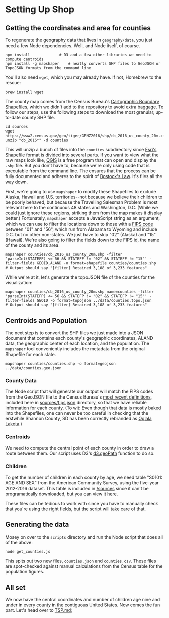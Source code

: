 # Setting Up Shop

## Getting the coordinates and area for counties

To regenerate the geography data that lives in `geography/data`, you just need a few Node dependencies. Well, and Node itself, of course.

	npm install 			# D3 and a few other libraries we need to compute centroids
	npm install -g mapshaper 	# neatly converts SHP files to GeoJSON or TopoJSON formats from the command line

You'll also need `wget`, which you may already have. If not, Homebrew to the rescue:
	
	brew install wget

The county map comes from the Census Bureau's [Cartographic Boundary Shapefiles](https://www.census.gov/geo/maps-data/data/tiger-cart-boundary.html), which we didn't add to the repository to avoid extra baggage. To follow our steps, use the following steps to download the most granular, up-to-date county SHP file.

	cd sources
	wget https://www2.census.gov/geo/tiger/GENZ2016/shp/cb_2016_us_county_20m.zip
	unzip "cb_2016*" -d counties

This will unzip a bunch of files into the `counties` subdirectory since [Esri's Shapefile](https://en.wikipedia.org/wiki/Shapefile) format is divided into several parts. If you want to view what the raw maps look like, [QGIS](http://www.qgis.org/en/site/forusers/download.html) is a free program that can open and display the `.shp` file. But you don't have to, because we're only using code that is executable from the command line. The ensures that the process can be fully documented and adheres to the spirit of [Bostock's Law](https://bost.ocks.org/mike/make/). It's files all the way down.

First, we're going to use `mapshaper` to modify these Shapefiles to exclude Alaska, Hawaii and U.S. territories--not because we believe their children to be poorly behaved, but because the Travelling Salesman Problem is most relevant here to the continuous 48 states and Washington, D.C. (While we could just ignore these regions, striking them from the map makes it display better.) Fortunately, `mapshaper` accepts a JavaScript string as an argument, which we can use to filter the locations down to those with a [FIPS code](https://www.census.gov/geo/reference/ansi_statetables.html) between "01" and "56", which run from Alabama to Wyoming and include D.C. but no other non-states. We just have to skip "02" (Alaska) and "15" (Hawaii). We're also going to filter the fields down to the FIPS id, the name of the county and its area.

	mapshaper counties/cb_2016_us_county_20m.shp -filter 'parseInt(STATEFP) <= 56 && STATEFP != "02" && STATEFP != "15"' -filter-fields GEOID,ALAND -o format=shapefile counties/counties.shp
	# Output should say "[filter] Retained 3,108 of 3,233 features"

While we're at it, let's generate the topoJSON file of the counties for the visualization:

	mapshaper counties/cb_2016_us_county_20m.shp name=counties -filter 'parseInt(STATEFP) <= 56 && STATEFP != "02" && STATEFP != "15"' -filter-fields GEOID -o format=topojson ../data/counties.topo.json
	# Output should say "[filter] Retained 3,108 of 3,233 features"

## Centroids and Population

The next step is to convert the SHP files we just made into a JSON document that contains each county's geographic coordinates, ALAND data, the geographic center of each location, and the population. The `mapshaper` tool conveniently includes the metadata from the original Shapefile for each state.

	mapshaper counties/counties.shp -o format=geojson ../data/counties.geo.json

### County Data

The Node script that will generate our output will  match the FIPS codes from the GeoJSON file to the Census Bureau's [most recent definitions](https://www.census.gov/geo/reference/codes/cou.html), included here in [sources/fips.json](sources/fips.json) directory, so that we have reliable information for each county. (To wit: Even though that data is mostly baked into the Shapefiles, one can never be too careful in checking that the erstwhile Shannon County, SD has been correctly rebranded as [Oglala Lakota](https://en.wikipedia.org/wiki/Oglala_Lakota_County,_South_Dakota).)

### Centroids

We need to compute the central point of each county in order to draw a route between them. Our script uses D3's [d3.geoPath](https://github.com/d3/d3/blob/master/API.md#geographies-d3-geo) function to do so.

### Children

To get the number of children in each county by age, we need table "S0101: AGE AND SEX" from the American Community Survey, using the five-year 2012-2016 dataset. This table is included in [/sources](/sources) since it can't be programatically downloaded, but you can view it [here](https://factfinder.census.gov/bkmk/table/1.0/en/ACS/16_5YR/S0101/0100000US.05000.003).

These files can be tedious to work with since you have to manually check that you're using the right fields, but the script will take care of that.

## Generating the data

Mosey on over to the `scripts` directory and run the Node script that does all of the above:

	node get_counties.js

This spits out two new files, `counties.json` and `counties.csv`. These files are spot-checked against manual calculations from the Census table for the population figures.

## All set
We now have the central coordinates and number of children age nine and under in every county in the contiguous United States. Now comes the fun part. Let's head over to [TSP.md](TSP.md);